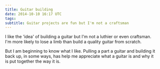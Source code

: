 ```yaml
---
title: Guitar building
date: 2014-10-10 16:17 UTC
tags:
subtitle: Guitar projects are fun but I'm not a craftsman
---
```


I like the 'idea' of building a guitar but I'm not a luthier or even craftsman. I'm more likely to lose a limb than build a quality guitar from scratch.

But I am beginning to know what I like. Pulling a part a guitar and building it back up, in some ways, has help me appreciate what a guitar is and why it is put together the way it is.

